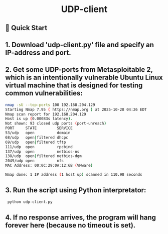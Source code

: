 <p align="center">
  <h1 align="center"> UDP-client </h1>
</p>

## 🚀 Quick Start
## 1. Download 'udp-client.py' file and specify an IP-address and port.
## 2. Get some UDP-ports from Metasploitable 2, which is an intentionally vulnerable Ubuntu Linux virtual machine that is designed for testing common vulnerabilities:
```bash
nmap -sU --top-ports 100 192.168.204.129
Starting Nmap 7.95 ( https://nmap.org ) at 2025-10-28 04:26 EDT
Nmap scan report for 192.168.204.129
Host is up (0.00083s latency).
Not shown: 93 closed udp ports (port-unreach)
PORT     STATE         SERVICE
53/udp   open          domain
68/udp   open|filtered dhcpc
69/udp   open|filtered tftp
111/udp  open          rpcbind
137/udp  open          netbios-ns
138/udp  open|filtered netbios-dgm
2049/udp open          nfs
MAC Address: 00:0C:29:0A:12:6B (VMware)

Nmap done: 1 IP address (1 host up) scanned in 110.98 seconds
```
## 3. Run the script using Python interpretator: 
```bash
 python udp-client.py
```
## 4. If no response arrives, the program will hang forever here (because no timeout is set).
